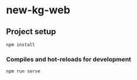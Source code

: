 # new-kg-web

## Project setup

```
npm install
```

### Compiles and hot-reloads for development

```
npm run serve
```
